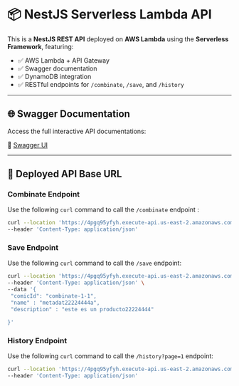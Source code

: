 # 📦 NestJS Serverless Lambda API

This is a **NestJS REST API** deployed on **AWS Lambda** using the **Serverless Framework**, featuring:

- ✅ AWS Lambda + API Gateway
- ✅ Swagger documentation
- ✅ DynamoDB integration
- ✅ RESTful endpoints for `/combinate`, `/save`, and `/history`

---

## 🌐 Swagger Documentation

Access the full interactive API documentations:

🔗 [Swagger UI](https://4pgq95yfyh.execute-api.us-east-2.amazonaws.com/dev/reto/docs)

---

## 📡 Deployed API Base URL

### Combinate Endpoint

Use the following `curl` command to call the `/combinate` endpoint :

```bash
curl --location 'https://4pgq95yfyh.execute-api.us-east-2.amazonaws.com/dev/reto/combinate/1/1' \
--header 'Content-Type: application/json'
```

### Save Endpoint

Use the following `curl` command to call the `/save` endpoint:

```bash
curl --location 'https://4pgq95yfyh.execute-api.us-east-2.amazonaws.com/dev/reto/save' \
--header 'Content-Type: application/json' \
--data '{
 "comicId": "combinate-1-1",
 "name" : "metadat22224444a",
 "description" : "este es un producto22224444"

}'
```
### History Endpoint

Use the following `curl` command to call the `/history?page=1` endpoint:

```bash
curl --location 'https://4pgq95yfyh.execute-api.us-east-2.amazonaws.com/dev/reto/history?page=1' \
--header 'Content-Type: application/json'
```
